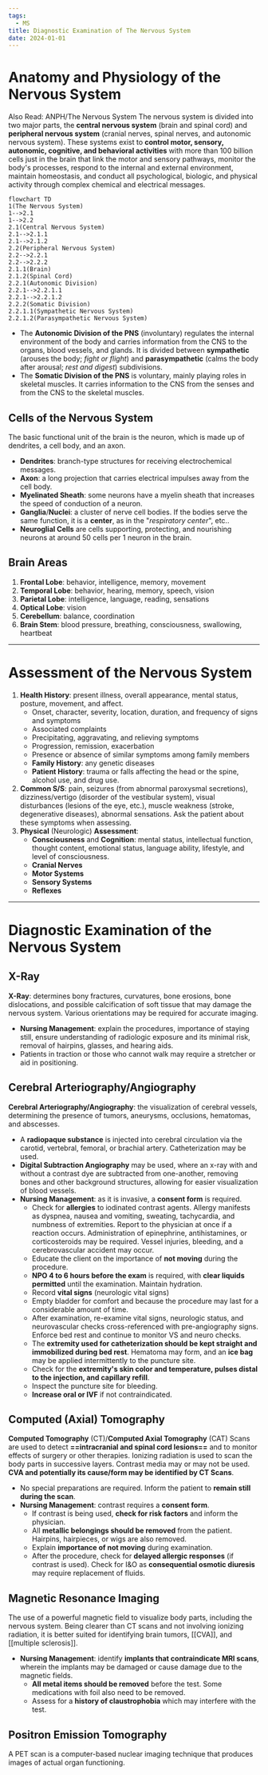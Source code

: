 ```yaml
---
tags:
  - MS
title: Diagnostic Examination of The Nervous System
date: 2024-01-01
---
```

# Anatomy and Physiology of the Nervous System
Also Read: ANPH/The Nervous System
The nervous system is divided into two major parts, the **central nervous system** (brain and spinal cord) and **peripheral nervous system** (cranial nerves, spinal nerves, and autonomic nervous system). These systems exist to **control motor, sensory, autonomic, cognitive, and behavioral activities** with more than 100 billion cells just in the brain that link the motor and sensory pathways, monitor the body's processes, respond to the internal and external environment, maintain homeostasis, and conduct all psychological, biologic, and physical activity through complex chemical and electrical messages.
```mermaid
flowchart TD
1(The Nervous System)
1-->2.1
1-->2.2
2.1(Central Nervous System)
2.1-->2.1.1
2.1-->2.1.2
2.2(Peripheral Nervous System)
2.2-->2.2.1
2.2-->2.2.2
2.1.1(Brain)
2.1.2(Spinal Cord)
2.2.1(Autonomic Division)
2.2.1-->2.2.1.1
2.2.1-->2.2.1.2
2.2.2(Somatic Division)
2.2.1.1(Sympathetic Nervous System)
2.2.1.2(Parasympathetic Nervous System)
```
- The **Autonomic Division of the PNS** (involuntary) regulates the internal environment of the body and carries information from the CNS to the organs, blood vessels, and glands. It is divided between **sympathetic** (arouses the body; *fight or flight*) and **parasympathetic** (calms the body after arousal; *rest and digest*) subdivisions.
- The **Somatic Division of the PNS** is voluntary, mainly playing roles in skeletal muscles. It carries information to the CNS from the senses and from the CNS to the skeletal muscles.
## Cells of the Nervous System
The basic functional unit of the brain is the neuron, which is made up of dendrites, a cell body, and an axon.
- **Dendrites**: branch-type structures for receiving electrochemical messages.
- **Axon**: a long projection that carries electrical impulses away from the cell body.
- **Myelinated Sheath**: some neurons have a myelin sheath that increases the speed of conduction of a neuron.
- **Ganglia**/**Nuclei**: a cluster of nerve cell bodies. If the bodies serve the same function, it is a **center**, as in the "*respiratory center*", etc..
- **Neuroglial Cells** are cells supporting, protecting, and nourishing neurons at around 50 cells per 1 neuron in the brain.
## Brain Areas
1. **Frontal Lobe**: behavior, intelligence, memory, movement
2. **Temporal Lobe**: behavior, hearing, memory, speech, vision
3. **Parietal Lobe**: intelligence, language, reading, sensations
4. **Optical Lobe**: vision
5. **Cerebellum**: balance, coordination
6. **Brain Stem**: blood pressure, breathing, consciousness, swallowing, heartbeat
___
# Assessment of the Nervous System
1. **Health History**: present illness, overall appearance, mental status, posture, movement, and affect.
	- Onset, character, severity, location, duration, and frequency of signs and symptoms
	- Associated complaints
	- Precipitating, aggravating, and relieving symptoms
	- Progression, remission, exacerbation
	- Presence or absence of similar symptoms among family members
	- **Family History**: any genetic diseases
	- **Patient History**: trauma or falls affecting the head or the spine, alcohol use, and drug use.
2. **Common S/S**: pain, seizures (from abnormal paroxysmal secretions), dizziness/vertigo (disorder of the vestibular system), visual disturbances (lesions of the eye, etc.), muscle weakness (stroke, degenerative diseases), abnormal sensations. Ask the patient about these symptoms when assessing.
3. **Physical** (Neurologic) **Assessment**:
	- **Consciousness** and **Cognition**: mental status, intellectual function, thought content, emotional status, language ability, lifestyle, and level of consciousness.
	- **Cranial Nerves**
	- **Motor Systems**
	- **Sensory Systems**
	- **Reflexes**
___
# Diagnostic Examination of the Nervous System
## X-Ray
**X-Ray**: determines bony fractures, curvatures, bone erosions, bone dislocations, and possible calcification of soft tissue that may damage the nervous system. Various orientations may be required for accurate imaging.
- **Nursing Management**: explain the procedures, importance of staying still, ensure understanding of radiologic exposure and its minimal risk, removal of hairpins, glasses, and hearing aids.
- Patients in traction or those who cannot walk may require a stretcher or aid in positioning.
## Cerebral Arteriography/Angiography
**Cerebral Arteriography/Angiography**: the visualization of cerebral vessels, determining the presence of tumors, aneurysms, occlusions, hematomas, and abscesses.
- A **radiopaque substance** is injected into cerebral circulation via the carotid, vertebral, femoral, or brachial artery. Catheterization may be used.
- **Digital Subtraction Angiography** may be used, where an x-ray with and without a contrast dye are subtracted from one-another, removing bones and other background structures, allowing for easier visualization of blood vessels.
- **Nursing Management**: as it is invasive, a **consent form** is required.
	- Check for **allergies** to iodinated contrast agents. Allergy manifests as dyspnea, nausea and vomiting, sweating, tachycardia, and numbness of extremities. Report to the physician at once if a reaction occurs. Administration of epinephrine, antihistamines, or corticosteroids may be required. Vessel injuries, bleeding, and a cerebrovascular accident may occur.
	- Educate the client on the importance of **not moving** during the procedure.
	- **NPO 4 to 6 hours before the exam** is required, with **clear liquids permitted** until the examination. Maintain hydration.
	- Record **vital signs** (neurologic vital signs)
	- Empty bladder for comfort and because the procedure may last for a considerable amount of time.
	- After examination, re-examine vital signs, neurologic status, and neurovascular checks cross-referenced with pre-angiography signs. Enforce bed rest and continue to monitor VS and neuro checks.
	- The **extremity used for catheterization should be kept straight and immobilized during bed rest**. Hematoma may form, and an **ice bag** may be applied intermittently to the puncture site.
	- Check for the **extremity's skin color and temperature, pulses distal to the injection, and capillary refill**.
	- Inspect the puncture site for bleeding.
	- **Increase oral or IVF** if not contraindicated.
## Computed (Axial) Tomography
**Computed Tomography** (CT)/**Computed Axial Tomography** (CAT) Scans are used to detect **==intracranial and spinal cord lesions==** and to monitor effects of surgery or other therapies. Ionizing radiation is used to scan the body parts in successive layers. Contrast media may or may not be used. **CVA and potentially its cause/form may be identified by CT Scans**.
- No special preparations are required. Inform the patient to **remain still during the scan**.
- **Nursing Management**: contrast requires a **consent form**.
	- If contrast is being used, **check for risk factors** and inform the physician.
	- All **metallic belongings should be removed** from the patient. Hairpins, hairpieces, or wigs are also removed.
	- Explain **importance of not moving** during examination.
	- After the procedure, check for **delayed allergic responses** (if contrast is used). Check for I&O as **consequential osmotic diuresis** may require replacement of fluids.
## Magnetic Resonance Imaging
The use of a powerful magnetic field to visualize body parts, including the nervous system. Being clearer than CT scans and not involving ionizing radiation, it is better suited for identifying brain tumors, [[CVA]], and [[multiple sclerosis]].
- **Nursing Management**: identify **implants that contraindicate MRI scans**, wherein the implants may be damaged or cause damage due to the magnetic fields.
	- **All metal items should be removed** before the test. Some medications with foil also need to be removed.
	- Assess for a **history of claustrophobia** which may interfere with the test.
## Positron Emission Tomography
A PET scan is a computer-based nuclear imaging technique that produces images of actual organ functioning.